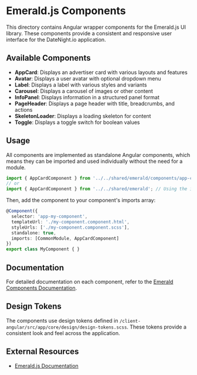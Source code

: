 # Emerald.js Components

This directory contains Angular wrapper components for the Emerald.js UI library. These components provide a consistent and responsive user interface for the DateNight.io application.

## Available Components

- **AppCard**: Displays an advertiser card with various layouts and features
- **Avatar**: Displays a user avatar with optional dropdown menu
- **Label**: Displays a label with various styles and variants
- **Carousel**: Displays a carousel of images or other content
- **InfoPanel**: Displays information in a structured panel format
- **PageHeader**: Displays a page header with title, breadcrumbs, and actions
- **SkeletonLoader**: Displays a loading skeleton for content
- **Toggle**: Displays a toggle switch for boolean values

## Usage

All components are implemented as standalone Angular components, which means they can be imported and used individually without the need for a module.

```typescript
import { AppCardComponent } from '../../shared/emerald/components/app-card/app-card.component';
// or
import { AppCardComponent } from '../../shared/emerald'; // Using the index.ts barrel file
```

Then, add the component to your component's imports array:

```typescript
@Component({
  selector: 'app-my-component',
  templateUrl: './my-component.component.html',
  styleUrls: ['./my-component.component.scss'],
  standalone: true,
  imports: [CommonModule, AppCardComponent]
})
export class MyComponent { }
```

## Documentation

For detailed documentation on each component, refer to the [Emerald Components Documentation](/docs/emerald-components.md).

## Design Tokens

The components use design tokens defined in `/client-angular/src/app/core/design/design-tokens.scss`. These tokens provide a consistent look and feel across the application.

## External Resources

- [Emerald.js Documentation](https://docs-emerald.condorlabs.io/)